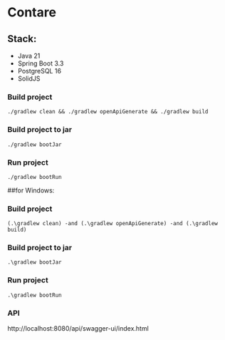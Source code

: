 # Contare
## Stack:
  - Java 21
  - Spring Boot 3.3
  - PostgreSQL 16
  - SolidJS

### Build project
```shell
./gradlew clean && ./gradlew openApiGenerate && ./gradlew build
```




### Build project to jar
```shell
./gradlew bootJar
```

### Run project
```shell
./gradlew bootRun
```


##for Windows:
### Build project
```shell 
(.\gradlew clean) -and (.\gradlew openApiGenerate) -and (.\gradlew build)
```


### Build project to jar
```shell
.\gradlew bootJar 
```

### Run project
```shell
.\gradlew bootRun
```
### API 
http://localhost:8080/api/swagger-ui/index.html
